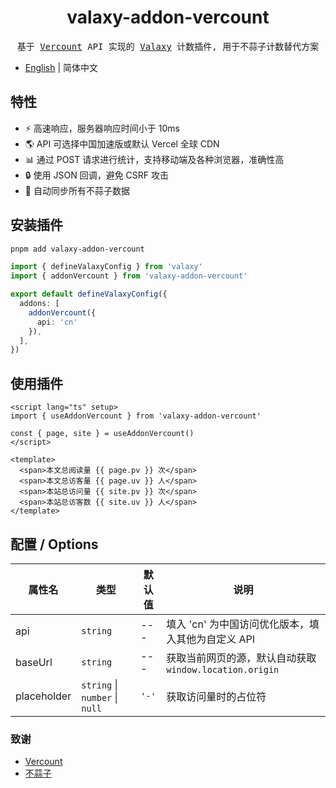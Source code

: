 <h1 align="center">valaxy-addon-vercount</h1>
<pre align="center">
基于 <a href="https://vercount.one/">Vercount</a> API 实现的 <a href="https://github.com/YunYouJun/valaxy">Valaxy</a> 计数插件, 用于不蒜子计数替代方案
</pre>

- [English](./README.md) | 简体中文

## 特性

- ⚡ 高速响应，服务器响应时间小于 10ms
- 🌎 API 可选择中国加速版或默认 Vercel 全球 CDN
- 📊 通过 POST 请求进行统计，支持移动端及各种浏览器，准确性高
- 🔒 使用 JSON 回调，避免 CSRF 攻击
- 🔄 自动同步所有不蒜子数据

## 安装插件

```bash
pnpm add valaxy-addon-vercount
```

```ts
import { defineValaxyConfig } from 'valaxy'
import { addonVercount } from 'valaxy-addon-vercount'

export default defineValaxyConfig({
  addons: [
    addonVercount({
      api: 'cn'
    }),
  ],
})
```

## 使用插件

```vue
<script lang="ts" setup>
import { useAddonVercount } from 'valaxy-addon-vercount'

const { page, site } = useAddonVercount()
</script>

<template>
  <span>本文总阅读量 {{ page.pv }} 次</span>
  <span>本文总访客量 {{ page.uv }} 人</span>
  <span>本站总访问量 {{ site.pv }} 次</span>
  <span>本站总访客数 {{ site.uv }} 人</span>
</template>
```

## 配置 / Options

| 属性名 | 类型 | 默认值 | 说明 |
| ---- | ---- | ---- | ---- |
| api | `string` | --- | 填入 'cn' 为中国访问优化版本，填入其他为自定义 API |
| baseUrl | `string` | --- | 获取当前网页的源，默认自动获取 `window.location.origin` |
| placeholder | `string` \| `number` \| `null` | `'-'` | 获取访问量时的占位符 |

### 致谢

- [Vercount](https://github.com/EvanNotFound/vercount)
- [不蒜子](https://busuanzi.ibruce.info/)
